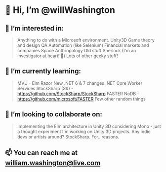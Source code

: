 # 👋 Hi, I’m @willWashington
 
## 👀 I’m interested in:
>Anything to do with a Microsoft environment.
>Unity3D
>Game theory and design
>QA Automation (like Selenium)
>Financial markets and companies
>Space
>Anthropology
>Old stuff
>Sherlock (I'm an investigator at heart! 🧐)
>Lots of other geeky stuff!

## 🌱 I’m currently learning:
>MVU - Elm
>Razor
>New .NET 6 & 7 changes
>.NET Core Worker Services
>StockSharp (S#) - https://github.com/StockSharp/StockSharp
>FASTER NoDB - https://github.com/microsoft/FASTER
>Few other random things

## 💞️ I’m looking to collaborate on:
>Implementing the Elm architecture in Unity 3D considering Mono - just a thought experiment I'm working on
>Unity 3D projects. Any indie devs or artists around?
>StockSharp. For.. reasons.

## 📫 You can reach me at william.washington@live.com

<!---
willWashington/willWashington is a ✨ special ✨ repository because its `README.md` (this file) appears on your GitHub profile.
You can click the Preview link to take a look at your changes.
--->
